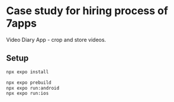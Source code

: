 # Case study for hiring process of 7apps
Video Diary App - crop and store videos.

## Setup
```bash
npx expo install
```

```bash
npx expo prebuild
npx expo run:android
npx expo run:ios
```
